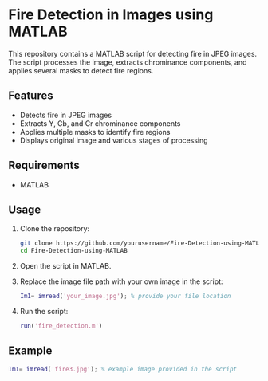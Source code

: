 # Fire Detection in Images using MATLAB

This repository contains a MATLAB script for detecting fire in JPEG images. The script processes the image, extracts chrominance components, and applies several masks to detect fire regions.

## Features

- Detects fire in JPEG images
- Extracts Y, Cb, and Cr chrominance components
- Applies multiple masks to identify fire regions
- Displays original image and various stages of processing

## Requirements

- MATLAB

## Usage

1. Clone the repository:
    ```sh
    git clone https://github.com/yourusername/Fire-Detection-using-MATLAB.git
    cd Fire-Detection-using-MATLAB
    ```

2. Open the script in MATLAB.

3. Replace the image file path with your own image in the script:
    ```matlab
    Im1= imread('your_image.jpg'); % provide your file location
    ```

4. Run the script:
    ```matlab
    run('fire_detection.m')
    ```

## Example

```matlab
Im1= imread('fire3.jpg'); % example image provided in the script
